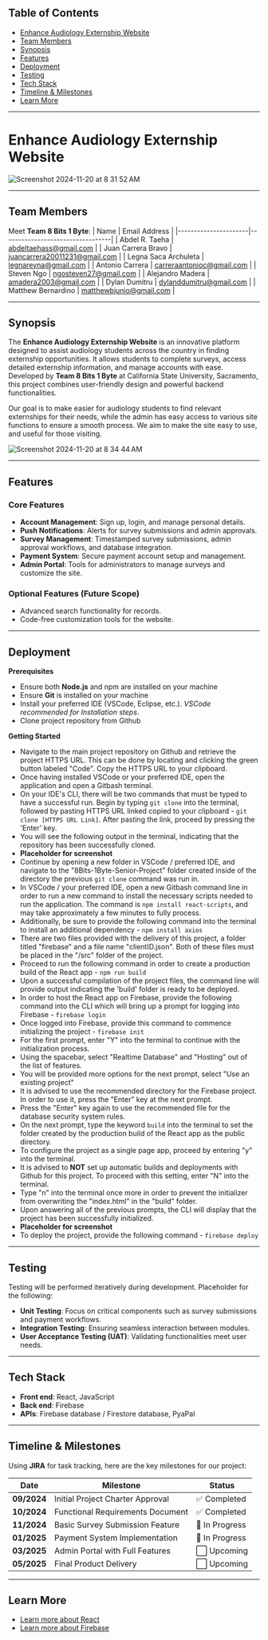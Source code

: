 ## Table of Contents

- [Enhance Audiology Externship Website](https://github.com/legnajaneth/8Bits-1Byte-Senior-Project?tab=readme-ov-file#enhance-audiology-externship-website)
- [Team Members](https://github.com/legnajaneth/8Bits-1Byte-Senior-Project?tab=readme-ov-file#team-members)
- [Synopsis](https://github.com/legnajaneth/8Bits-1Byte-Senior-Project?tab=readme-ov-file#synopsis)
- [Features](https://github.com/legnajaneth/8Bits-1Byte-Senior-Project?tab=readme-ov-file#features)
- [Deployment](https://github.com/legnajaneth/8Bits-1Byte-Senior-Project?tab=readme-ov-file#deployment)
- [Testing](https://github.com/legnajaneth/8Bits-1Byte-Senior-Project?tab=readme-ov-file#testing)
- [Tech Stack](https://github.com/legnajaneth/8Bits-1Byte-Senior-Project?tab=readme-ov-file#tech-stack)
- [Timeline & Milestones](https://github.com/legnajaneth/8Bits-1Byte-Senior-Project?tab=readme-ov-file#timeline--milestones)
- [Learn More](https://github.com/legnajaneth/8Bits-1Byte-Senior-Project?tab=readme-ov-file#learn-more) 

---

# Enhance Audiology Externship Website
![Screenshot 2024-11-20 at 8 31 52 AM](https://github.com/user-attachments/assets/698a896c-6b19-4682-9729-e86ef20f18c5)

---

## Team Members

Meet **Team 8 Bits 1 Byte**:
| Name                 | Email Address                    |
|----------------------|----------------------------------|
| Abdel R. Taeha       | abdeltaehass@gmail.com          |
| Juan Carrera Bravo   | juancarrera20011231@gmail.com   |
| Legna Saca Archuleta | legnareyna@gmail.com            |
| Antonio Carrera      | carreraantonioc@gmail.com       |
| Steven Ngo           | ngosteven27@gmail.com           |
| Alejandro Madera     | amadera2003@gmail.com           |
| Dylan Dumitru        | dylanddumitru@gmail.com         |
| Matthew Bernardino   | matthewbjunio@gmail.com         |

---

## Synopsis

The **Enhance Audiology Externship Website** is an innovative platform designed to assist audiology students across the country in finding externship opportunities. It allows students to complete surveys, access detailed externship information, and manage accounts with ease. Developed by **Team 8 Bits 1 Byte** at California State University, Sacramento, this project combines user-friendly design and powerful backend functionalities.

Our goal is to make easier for audiology students to find relevant externships for their needs, while the admin has easy access to various site functions to ensure a smooth process. We aim to make the site easy to use, and useful for those visiting.

![Screenshot 2024-11-20 at 8 34 44 AM](https://github.com/user-attachments/assets/1dc05631-48de-4b2a-a6bf-5956aa27b9ba)

---

## Features

### Core Features
- **Account Management**: Sign up, login, and manage personal details.
- **Push Notifications**: Alerts for survey submissions and admin approvals.
- **Survey Management**: Timestamped survey submissions, admin approval workflows, and database integration.
- **Payment System**: Secure payment account setup and management.
- **Admin Portal**: Tools for administrators to manage surveys and customize the site.

### Optional Features (Future Scope)
- Advanced search functionality for records.
- Code-free customization tools for the website.

---

## Deployment

**Prerequisites**
- Ensure both **Node.js** and npm are installed on your machine
- Ensure **Git** is installed on your machine
- Install your preferred IDE (VSCode, Eclipse, etc.). *VSCode recommended for Installation steps*.
- Clone project repository from Github

**Getting Started**
- Navigate to the main project repository on Github and retrieve the project HTTPS URL. This can be done by locating and clicking the green button labeled "Code". Copy the HTTPS URL to your clipboard.
- Once having installed VSCode or your preferred IDE, open the application and open a Gitbash terminal.
- On your IDE's CLI, there will be two commands that must be typed to have a successful run. Begin by typing ```git clone``` into the terminal, followed by pasting HTTPS URL linked copied to your clipboard - ```git clone [HTTPS URL Link]```. After pasting the link, proceed by pressing the 'Enter' key.
- You will see the following output in the terminal, indicating that the repository has been successfully cloned.
- **Placeholder for screenshot**
- Continue by opening a new folder in VSCode / preferred IDE, and navigate to the "8Bits-1Byte-Senior-Project" folder created inside of the directory the previous ```git clone``` command was run in.
- In VSCode / your preferred IDE, open a new Gitbash command line in order to run a new command to install the necessary scripts needed to run the application. The command is ```npm install react-scripts```, and may take approximately a few minutes to fully process.
- Additionally, be sure to provide the following command into the terminal to install an additional dependency - ```npm install axios```
- There are two files provided with the delivery of this project, a folder titled "firebase" and a file name "clientID.json". Both of these files must be placed in the "/src" folder of the project.
- Proceed to run the following command in order to create a production build of the React app - ```npm run build```
- Upon a successful compilation of the project files, the command line will provide output indicating the 'build' folder is ready to be deployed.
- In order to host the React app on Firebase, provide the following command into the CLI which will bring up a prompt for logging into Firebase - ```firebase login```
- Once logged into Firebase, provide this command to commence initializing the project - ```firebase init```
- For the first prompt, enter "Y" into the terminal to continue with the initialization process.
- Using the spacebar, select "Realtime Database" and "Hosting" out of the list of features.
- You will be provided more options for the next prompt, select "Use an existing project"
- It is advised to use the recommended directory for the Firebase project. In order to use it, press the "Enter" key at the next prompt.
- Press the "Enter" key again to use the recommended file for the database security system rules.
- On the next prompt, type the keyword ```build``` into the terminal to set the folder created by the production build of the React app as the public directory.
- To configure the project as a single page app, proceed by entering "y" into the terminal.
- It is advised to **NOT** set up automatic builds and deployments with Github for this project. To proceed with this setting, enter "N" into the terminal.
- Type "n" into the terminal once more in order to prevent the initializer from overwriting the "index.html" in the "build" folder.
- Upon answering all of the previous prompts, the CLI will display that the project has been successfully initialized.
- **Placeholder for screenshot**
- To deploy the project, provide the following command - ```firebase deploy```

---

## Testing

Testing will be performed iteratively during development. Placeholder for the following:
- **Unit Testing**: Focus on critical components such as survey submissions and payment workflows.
- **Integration Testing**: Ensuring seamless interaction between modules.
- **User Acceptance Testing (UAT)**: Validating functionalities meet user needs.

---

## Tech Stack

- **Front end**: React, JavaScript
- **Back end**: Firebase
- **APIs**: Firebase database / Firestore database, PyaPal

---

## Timeline & Milestones

Using **JIRA** for task tracking, here are the key milestones for our project:

| Date           | Milestone                                  | Status       |
|----------------|------------------------------------------|-------------|
| **09/2024**    | Initial Project Charter Approval          | ✅ Completed |
| **10/2024**    | Functional Requirements Document          | ✅ Completed |
| **11/2024**    | Basic Survey Submission Feature           | 🔄 In Progress |
| **01/2025**    | Payment System Implementation             | 🔄 In Progress |
| **03/2025**    | Admin Portal with Full Features           | ⬜ Upcoming   |
| **05/2025**    | Final Product Delivery                    | ⬜ Upcoming   |

---

## Learn More

- [Learn more about React](https://react.dev/)
- [Learn more about Firebase](https://firebase.google.com/docs)

